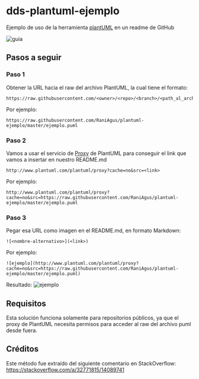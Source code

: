 # dds-plantuml-ejemplo
Ejemplo de uso de la herramienta [plantUML](http://www.plantuml.com/plantuml/uml/SoWkIImgAStDuU9oICrB0J80) en un readme de GitHub

![guia](https://user-images.githubusercontent.com/677436/115094178-08fd6d80-9ef3-11eb-8bea-ce64f9c34eef.png)

## Pasos a seguir

### Paso 1

Obtener la URL hacia el raw del archivo PlantUML, la cual tiene el formato:
```
https://raw.githubusercontent.com/<owner>/<repo>/<branch>/<path_al_archivo>.puml
```

Por ejemplo:
```
https://raw.githubusercontent.com/RaniAgus/plantuml-ejemplo/master/ejemplo.puml
```

### Paso 2

Vamos a usar el servicio de [Proxy](https://plantuml.com/server) de PlantUML
para conseguir el link que vamos a insertar en nuestro README.md
```
http://www.plantuml.com/plantuml/proxy?cache=no&src=<link>
```
Por ejemplo:
```
http://www.plantuml.com/plantuml/proxy?cache=no&src=https://raw.githubusercontent.com/RaniAgus/plantuml-ejemplo/master/ejemplo.puml
```
### Paso 3

Pegar esa URL como imagen en el README.md, en formato Markdown:
```
![<nombre-alternativo>](<link>)
```

Por ejemplo:
```
![ejemplo](http://www.plantuml.com/plantuml/proxy?cache=no&src=https://raw.githubusercontent.com/RaniAgus/plantuml-ejemplo/master/ejemplo.puml)
```

Resultado:
![ejemplo](http://www.plantuml.com/plantuml/proxy?cache=no&src=https://raw.githubusercontent.com/RaniAgus/plantuml-ejemplo/master/ejemplo.puml)

## Requisitos

Esta solución funciona solamente para repositorios públicos, ya que el proxy de PlantUML necesita permisos para acceder al raw del archivo puml desde fuera.

## Créditos

Este método fue extraído del siguiente comentario en StackOverflow: https://stackoverflow.com/a/32771815/14089741
